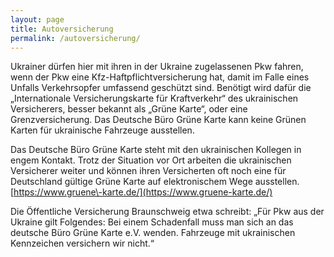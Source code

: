 ```yaml
---
layout: page
title: Autoversicherung
permalink: /autoversicherung/
---
```


Ukrainer dürfen hier mit ihren in der Ukraine zugelassenen Pkw fahren, wenn der Pkw eine Kfz\-Haftpflichtversicherung hat, damit im Falle eines Unfalls Verkehrsopfer umfassend geschützt sind. Benötigt wird dafür die „Internationale Versicherungskarte für Kraftverkehr“ des ukrainischen Versicherers, besser bekannt als „Grüne Karte“, oder eine Grenzversicherung. Das Deutsche Büro Grüne Karte kann keine Grünen Karten für ukrainische Fahrzeuge ausstellen.  
  
Das Deutsche Büro Grüne Karte steht mit den ukrainischen Kollegen in engem Kontakt. Trotz der Situation vor Ort arbeiten die ukrainischen Versicherer weiter und können ihren Versicherten oft noch eine für Deutschland gültige Grüne Karte auf elektronischem Wege ausstellen. [https://www.gruene\-karte.de/](https://www.gruene-karte.de/)

  
Die Öffentliche Versicherung Braunschweig etwa schreibt: „Für Pkw aus der Ukraine gilt Folgendes: Bei einem Schadenfall muss man sich an das deutsche Büro Grüne Karte e.V. wenden. Fahrzeuge mit ukrainischen Kennzeichen versichern wir nicht.“


